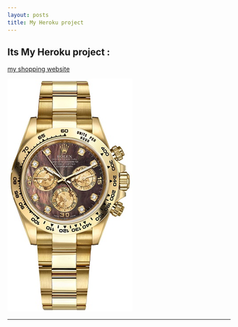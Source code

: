 ```yaml
---
layout: posts
title: My Heroku project
---
```



## Its My Heroku project :


[my shopping website](https://e99522221.herokuapp.com/)

[![name](../assets/images/watch4.jpg)](https://e99522221.herokuapp.com/)





---
